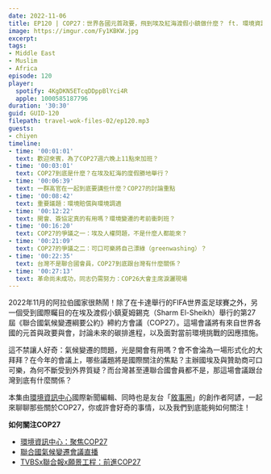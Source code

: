 ```yaml
---
date: 2022-11-06
title: EP120 | COP27：世界各國元首政要，飛到埃及紅海渡假小鎮做什麼？ ft. 環境資訊中心國際新聞編輯＆敘事圈PODCASTER 阿諺
image: https://imgur.com/Fy1KBKW.jpg
excerpt: 
tags:
- Middle East
- Muslim
- Africa
episode: 120
player:
  spotify: 4KgDKN5ETcqDDppBlYci4R
  apple: 1000585187796
duration: '30:30'
guid: GUID-120
filepath: travel-wok-files-02/ep120.mp3
guests:
- chiyen
timeline:
- time: '00:01:01'
  text: 歡迎來賓，為了COP27週六晚上11點來加班？
- time: '00:03:01'
  text: COP27到底是什麼？在埃及紅海的度假勝地舉行？
- time: '00:06:39'
  text: 一群高官在一起到底要講些什麼？COP27的討論重點
- time: '00:08:42'
  text: 重要議題：環境賠償與環境調適
- time: '00:12:22'
  text: 開會、簽協定真的有用嗎？環境變遷的考前衝刺班？
- time: '00:16:20'
  text: COP27的爭議之一：埃及人權問題，不是什麼人都能來？
- time: '00:21:09'
  text: COP27的爭議之二：可口可樂將自己漂綠（greenwashing）？
- time: '00:22:35'
  text: 台灣不是聯合國會員，COP27到底跟台灣有什麼關係？
- time: '00:27:13'
  text: 革命尚未成功，同志仍需努力：COP26大會主席淚灑現場
---
```

2022年11月的阿拉伯國家很熱鬧！除了在卡達舉行的FIFA世界盃足球賽之外，另一個受到國際矚目的在埃及渡假小鎮夏姆錫克（Sharm El-Sheikh）舉行的第27屆《聯合國氣候變遷綱要公約》締約方會議（COP27）。這場會議將有來自世界各國的元首與政要與會，討論未來的碳排進程，以及面對當前環境挑戰的因應措施。

這不禁讓人好奇：氣候變遷的問題，光是開會有用嗎？會不會淪為一場形式化的大拜拜？在今年的會議上，哪些議題將是國際關注的焦點？主辦國埃及與贊助商可口可樂，為何不斷受到外界質疑？而台灣甚至連聯合國會員都不是，那這場會議跟台灣到底有什麼關係？

本集由[環境資訊中心](https://e-info.org.tw/)國際新聞編輯、同時也是友台「[敘事圈](https://portaly.cc/storycircle571)」的創作者阿諺，一起來聊聊那些關於COP27，你或許會好奇的事情，以及我們到底能夠如何關注！

**如何關注COP27**

* [環境資訊中心：聚焦COP27](https://e-info.org.tw/taxonomy/term/50859)
* [聯合國氣候變遷會議直播](https://www.youtube.com/c/UnfcccInt/videos)
* [TVBSx聯合報x願景工程：前進COP27](https://visionproject.org.tw/category/COP#COP27)